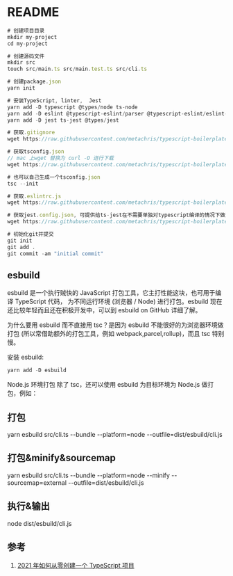 # README

```js
# 创建项目目录
mkdir my-project
cd my-project

# 创建源码文件
mkdir src
touch src/main.ts src/main.test.ts src/cli.ts

# 创建package.json
yarn init

# 安装TypeScript, linter,  Jest
yarn add -D typescript @types/node ts-node
yarn add -D eslint @typescript-eslint/parser @typescript-eslint/eslint-plugin
yarn add -D jest ts-jest @types/jest

# 获取.gitignore
wget https://raw.githubusercontent.com/metachris/typescript-boilerplate/master/.gitignore

# 获取tsconfig.json
// mac 上wget 替换为 curl -O 进行下载
wget https://raw.githubusercontent.com/metachris/typescript-boilerplate/master/tsconfig.json

# 也可以自己生成一个tsconfig.json
tsc --init

# 获取.eslintrc.js
wget https://raw.githubusercontent.com/metachris/typescript-boilerplate/master/.eslintrc.js

# 获取jest.config.json, 可提供给ts-jest在不需要单独对typescript编译的情况下做测试
wget https://raw.githubusercontent.com/metachris/typescript-boilerplate/master/jest.config.js

# 初始化git并提交
git init
git add .
git commit -am "initial commit"
```

## esbuild

esbuild 是一个执行贼快的 JavaScript 打包工具，它主打性能这块，也可用于编译 TypeScript 代码， 为不同运行环境 (浏览器 / Node) 进行打包。esbuild 现在还比较年轻而且还在积极开发中，可以到 esbuild on GitHub 详细了解。

为什么要用 esbuild 而不直接用 tsc？是因为 esbuild 不能很好的为浏览器环境做打包 (所以常借助额外的打包工具，例如 webpack,parcel,rollup)，而且 tsc 特别慢。

安装 esbuild:

```s
yarn add -D esbuild
```

Node.js 环境打包
除了 tsc，还可以使用 esbuild 为目标环境为 Node.js 做打包，例如：

## 打包

yarn esbuild src/cli.ts --bundle --platform=node --outfile=dist/esbuild/cli.js

## 打包&minify&sourcemap

yarn esbuild src/cli.ts --bundle --platform=node --minify --sourcemap=external --outfile=dist/esbuild/cli.js

## 执行&输出

node dist/esbuild/cli.js

## 参考

1. [2021 年如何从零创建一个 TypeScript 项目](https://wangwl.net/static/pages/starting_ts_project.html)

